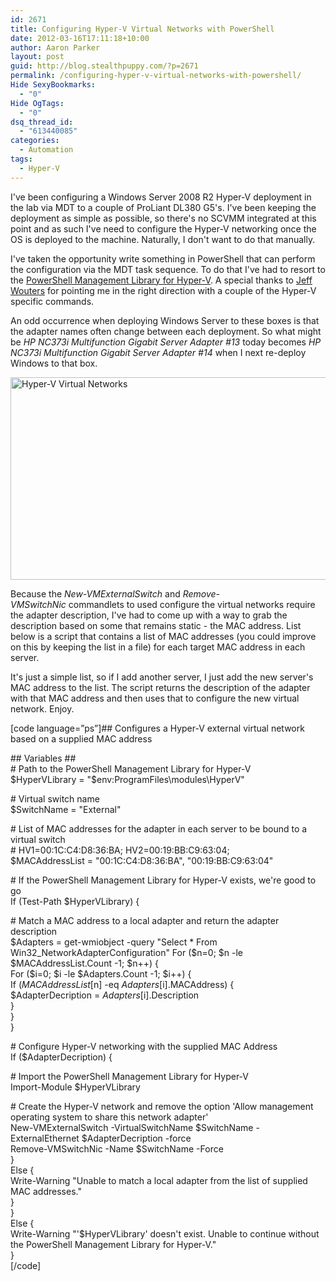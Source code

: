 ```yaml
---
id: 2671
title: Configuring Hyper-V Virtual Networks with PowerShell
date: 2012-03-16T17:11:18+10:00
author: Aaron Parker
layout: post
guid: http://blog.stealthpuppy.com/?p=2671
permalink: /configuring-hyper-v-virtual-networks-with-powershell/
Hide SexyBookmarks:
  - "0"
Hide OgTags:
  - "0"
dsq_thread_id:
  - "613440085"
categories:
  - Automation
tags:
  - Hyper-V
---
```

I've been configuring a Windows Server 2008 R2 Hyper-V deployment in the lab via MDT to a couple of ProLiant DL380 G5's. I've been keeping the deployment as simple as possible, so there's no SCVMM integrated at this point and as such I've need to configure the Hyper-V networking once the OS is deployed to the machine. Naturally, I don't want to do that manually.

I've taken the opportunity write something in PowerShell that can perform the configuration via the MDT task sequence. To do that I've had to resort to the [PowerShell Management Library for Hyper-V](http://pshyperv.codeplex.com/ "PowerShell Management Library for Hyper-V"). A special thanks to [Jeff Wouters](https://twitter.com/#!/JeffWouters) for pointing me in the right direction with a couple of the Hyper-V specific commands.

An odd occurrence when deploying Windows Server to these boxes is that the adapter names often change between each deployment. So what might be _HP NC373i Multifunction Gigabit Server Adapter #13_ today becomes _HP NC373i Multifunction Gigabit Server Adapter #14_ when I next re-deploy Windows to that box.

<img class="alignnone size-full wp-image-2676" title="Hyper-V Virtual Networks" src="http://stealthpuppy.com/wp-content/uploads/2012/03/HyperVVirtualNetworks.png" alt="Hyper-V Virtual Networks" width="660" height="324" srcset="https://stealthpuppy.com/wp-content/uploads/2012/03/HyperVVirtualNetworks.png 660w, https://stealthpuppy.com/wp-content/uploads/2012/03/HyperVVirtualNetworks-150x73.png 150w, https://stealthpuppy.com/wp-content/uploads/2012/03/HyperVVirtualNetworks-300x147.png 300w" sizes="(max-width: 660px) 100vw, 660px" /> 

Because the _New-VMExternalSwitch_ and _Remove-VMSwitchNic_ commandlets to used configure the virtual networks require the adapter description, I've had to come up with a way to grab the description based on some that remains static - the MAC address. List below is a script that contains a list of MAC addresses (you could improve on this by keeping the list in a file) for each target MAC address in each server.

It's just a simple list, so if I add another server, I just add the new server's MAC address to the list. The script returns the description of the adapter with that MAC address and then uses that to configure the new virtual network. Enjoy.

[code language=&#8221;ps&#8221;]## Configures a Hyper-V external virtual network based on a supplied MAC address

\## Variables ##  
\# Path to the PowerShell Management Library for Hyper-V  
$HyperVLibrary = "$env:ProgramFiles\modules\HyperV"

\# Virtual switch name  
$SwitchName = "External"

\# List of MAC addresses for the adapter in each server to be bound to a virtual switch  
\# HV1=00:1C:C4:D8:36:BA; HV2=00:19:BB:C9:63:04;  
$MACAddressList = "00:1C:C4:D8:36:BA", "00:19:BB:C9:63:04"

\# If the PowerShell Management Library for Hyper-V exists, we're good to go  
If (Test-Path $HyperVLibrary) {

\# Match a MAC address to a local adapter and return the adapter description  
$Adapters = get-wmiobject -query "Select * From Win32_NetworkAdapterConfiguration"  
For ($n=0; $n -le $MACAddressList.Count -1; $n++) {  
For ($i=0; $i -le $Adapters.Count -1; $i++) {  
If ($MACAddressList[$n] -eq $Adapters[$i].MACAddress) {  
$AdapterDecription = $Adapters[$i].Description  
}  
}  
}

\# Configure Hyper-V networking with the supplied MAC Address  
If ($AdapterDecription) {

\# Import the PowerShell Management Library for Hyper-V  
Import-Module $HyperVLibrary

\# Create the Hyper-V network and remove the option 'Allow management operating system to share this network adapter'  
New-VMExternalSwitch -VirtualSwitchName $SwitchName -ExternalEthernet $AdapterDecription -force  
Remove-VMSwitchNic -Name $SwitchName -Force  
}  
Else {  
Write-Warning "Unable to match a local adapter from the list of supplied MAC addresses."  
}  
}  
Else {  
Write-Warning "'$HyperVLibrary' doesn't exist. Unable to continue without the PowerShell Management Library for Hyper-V."  
}  
[/code]